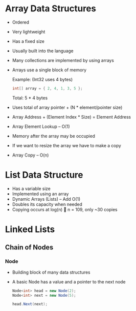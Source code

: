 # Array Data Structures

- Ordered
- Very lightweight
- Has a fixed size
- Usually built into the language
- Many collections are implemented by using arrays
- Arrays use a single block of memory

  Example: (Int32 uses 4 bytes)

  ```csharp
  int[] array = { 2, 4, 1, 3, 5 };
  ```
  Total: 5 * 4 bytes

- Uses total of array pointer + (N * element/pointer size)
- Array Address + (Element Index * Size) = Element Address
- Array Element Lookup – O(1)
- Memory after the array may be occupied
- If we want to resize the array we have to make a copy
- Array Copy – O(n)

# List Data Structure

- Has a variable size
- Implemented using an array
- Dynamic Arrays (Lists) – Add O(1)
- Doubles its capacity when needed
- Copying occurs at log(n)  n = 109, only ~30 copies

# Linked Lists
## Chain of Nodes
### Node
- Building block of many data structures
- A basic Node has a value and a pointer to the next node

  ```csharp
  Node<int> head = new Node(2);
  Node<int> next = new Node(5);

  head.Next(next);
  ```
  
